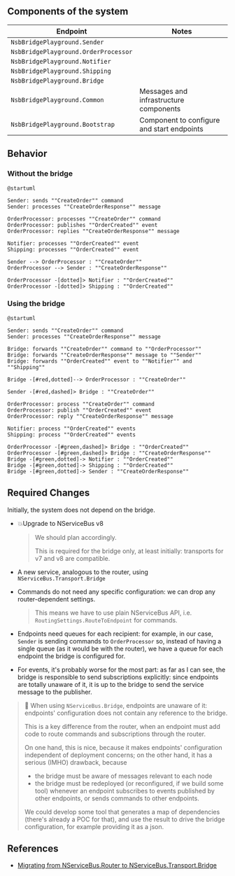 ## Components of the system

| Endpoint                             | Notes                                      |
|--------------------------------------|--------------------------------------------|
| `NsbBridgePlayground.Sender`         |                                            |
| `NsbBridgePlayground.OrderProcessor` |                                            |
| `NsbBridgePlayground.Notifier`       |                                            |
| `NsbBridgePlayground.Shipping`       |                                            |
| `NsbBridgePlayground.Bridge`         |                                            |
| `NsbBridgePlayground.Common`         | Messages and infrastructure components     |
| `NsbBridgePlayground.Bootstrap`      | Component to configure and start endpoints |

## Behavior

### Without the bridge

```puml
@startuml

Sender: sends ""CreateOrder"" command
Sender: processes ""CreateOrderResponse"" message

OrderProcessor: processes ""CreateOrder"" command
OrderProcessor: publishes ""OrderCreated"" event
OrderProcessor: replies ""CreateOrderResponse"" message

Notifier: processes ""OrderCreated"" event
Shipping: processes ""OrderCreated"" event

Sender --> OrderProcessor : ""CreateOrder""
OrderProcessor --> Sender : ""CreateOrderResponse""    

OrderProcessor -[dotted]> Notifier : ""OrderCreated""
OrderProcessor -[dotted]> Shipping : ""OrderCreated""
```

### Using the bridge

```puml
@startuml

Sender: sends ""CreateOrder"" command
Sender: processes ""CreateOrderResponse"" message

Bridge: forwards ""CreateOrder"" command to ""OrderProcessor""
Bridge: forwards ""CreateOrderResponse"" message to ""Sender""
Bridge: forwards ""OrderCreated"" event to ""Notifier"" and ""Shipping""

Bridge -[#red,dotted]--> OrderProcessor : ""CreateOrder""  

Sender -[#red,dashed]> Bridge : ""CreateOrder""

OrderProcessor: process ""CreateOrder"" command
OrderProcessor: publish ""OrderCreated"" event
OrderProcessor: reply ""CreateOrderResponse"" message

Notifier: process ""OrderCreated"" events
Shipping: process ""OrderCreated"" events

OrderProcessor -[#green,dashed]> Bridge : ""OrderCreated""
OrderProcessor -[#green,dashed]> Bridge : ""CreateOrderResponse""
Bridge -[#green,dotted]-> Notifier : ""OrderCreated""
Bridge -[#green,dotted]-> Shipping : ""OrderCreated""
Bridge -[#green,dotted]-> Sender : ""CreateOrderResponse""
```

## Required Changes

Initially, the system does not depend on the bridge.

- 💥Upgrade to NServiceBus v8

  > We should plan accordingly.
  >
  > This is required for the bridge only, at least initially: transports for v7 and v8 are compatible. 

- A new service, analogous to the router, using `NServiceBus.Transport.Bridge`

- Commands do not need any specific configuration: we can drop any router-dependent settings.

  > This means we have to use plain NServiceBus API, i.e. `RoutingSettings.RouteToEndpoint` for commands.  

- Endpoints need queues for each recipient: for example, in our case, `Sender` is sending commands to `OrderProcessor` so, instead of having a single queue (as it would be with the router), we have a queue for each endpoint the bridge is configured for.  

- For events, it's probably worse for the most part: as far as I can see, the bridge is responsible to send subscriptions explicitly: since endpoints are totally unaware of it, it is up to the bridge to send the service message to the publisher.

> ️📢 When using `NServiceBus.Bridge`, endpoints are unaware of it: endpoints' configuration does not contain any reference to the bridge.
> 
> This is a key difference from the router, when an endpoint must add code to route commands and subscriptions through the router.
> 
> On one hand, this is nice, because it makes endpoints' configuration independent of deployment concerns; on the other hand, it has a serious (IMHO) drawback, because
> 
> - the bridge must be aware of messages relevant to each node
> - the bridge must be redeployed (or reconfigured, if we build some tool) whenever an endpoint subscribes to events published by other endpoints, or sends commands to other endpoints.
>
> We could develop some tool that generates a map of dependencies (there's already a POC for that), and use the result to drive the bridge configuration, for example providing it as a json. 

## References

- [Migrating from NServiceBus.Router to NServiceBus.Transport.Bridge](https://docs.particular.net/nservicebus/bridge/migrating-from-router)
